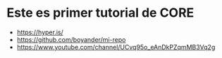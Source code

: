 # Este es primer tutorial de CORE

- https://hyper.is/
- https://github.com/boyander/mi-repo
- https://www.youtube.com/channel/UCvq95o_eAnDkPZqmMB3Vq2g
